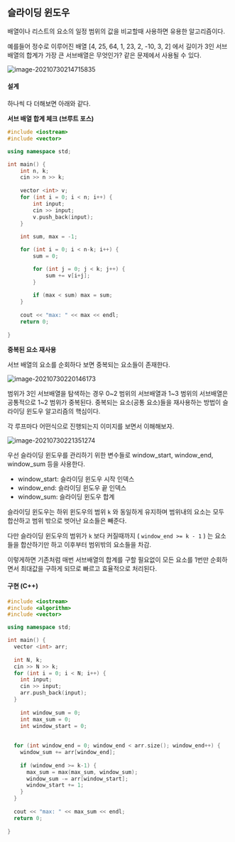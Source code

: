 ## 슬라이딩 윈도우

배열이나 리스트의 요소의 일정 범위의 값을 비교할때 사용하면 유용한 알고리즘이다.



예를들어 정수로 이루어진 배열 [4, 25, 64, 1, 23, 2, -10, 3, 2] 에서 길이가 3인 서브배열의 합계가 가장 큰 서브배열은 무엇인가? 같은 문제에서 사용될 수 있다.

![image-20210730214715835](https://github.com/doooooooong/studyBoard/blob/master/algorithm/Search/images/image-20210730214715835.png?raw=true)



#### 설계

하나씩 다 더해보면 아래와 같다.

**서브 배열 합계 체크 (브루트 포스)** 

```c++
#include <iostream>
#include <vector>

using namespace std;

int main() {
    int n, k;
    cin >> n >> k;
    
    vector <int> v;
    for (int i = 0; i < n; i++) {
        int input;
        cin >> input;
        v.push_back(input);
    }
  
    int sum, max = -1;

    for (int i = 0; i < n-k; i++) {
        sum = 0;

        for (int j = 0; j < k; j++) {
            sum += v[i+j];
        }
    
        if (max < sum) max = sum;
    }
  
    cout << "max: " << max << endl;
    return 0;
  
}
```





**중복된 요소 재사용**

서브 배열의 요소를 순회하다 보면 중복되는 요소들이 존재한다.

![image-20210730220146173](https://github.com/doooooooong/studyBoard/blob/master/algorithm/Search/images/image-20210730220146173.png?raw=true)

범위가 3인 서브배열을 탐색하는 경우 0~2 범위의 서브배열과 1~3 범위의 서브배열은 공통적으로 1~2 범위가 중복된다. 중복되는 요소(공통 요소)들을 재사용하는 방법이 슬라이딩 윈도우 알고리즘의 핵심이다.

각 루프마다 어떤식으로 진행되는지 이미지를 보면서 이해해보자.

![image-20210730221351274](https://github.com/doooooooong/studyBoard/blob/master/algorithm/Search/images/image-20210730221351274.png?raw=true)





우선 슬라이딩 윈도우를 관리하기 위한 변수들로 window_start, window_end, window_sum 등을 사용한다.

- window_start: 슬라이딩 윈도우 시작 인덱스
- window_end: 슬라이딩 윈도우 끝 인덱스
- window_sum: 슬라이딩 윈도우 합계



슬라이딩 윈도우는 하위 윈도우의 범위 `k` 와 동일하게 유지하며 범위내의 요소는 모두 합산하고 범위 밖으로 벗어난 요소들은 빼준다.

다만 슬라이딩 윈도우의 범위가 `k` 보다 커질때까지 ( `window_end >= k - 1` ) 는 요소들을 합산하기만 하고 이후부터 범위밖의 요소들을 차감.

이렇게하면 기존처럼 매번 서브배열의 합계를 구할 필요없이 모든 요소를 1번만 순회하면서 최대값을 구하게 되므로 빠르고 효율적으로 처리된다.





#### 구현 (C++)

```c++
#include <iostream>
#include <algorithm>
#include <vector>

using namespace std;

int main() {
  vector <int> arr;
  
  int N, k;
  cin >> N >> k;
  for (int i = 0; i < N; i++) {
    int input;
    cin >> input;
    arr.push_back(input);
  }
  
    int window_sum = 0;
    int max_sum = 0;
    int window_start = 0;
  
  
  for (int window_end = 0; window_end < arr.size(); window_end++) {
    window_sum += arr[window_end];
    
    if (window_end >= k-1) {
      max_sum = max(max_sum, window_sum);
      window_sum -= arr[window_start];
      window_start += 1;
    }
  }
  
  cout << "max: " << max_sum << endl;
  return 0;
  
}
```
